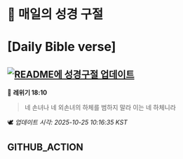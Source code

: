 # 🙏 매일의 성경 구절
# [Daily Bible verse]
## [![README에 성경구절 업데이트](https://github.com/DONGSUKA/first_test/actions/workflows/update-readme-bible.yml/badge.svg)](https://github.com/DONGSUKA/first_test/actions/workflows/update-readme-bible.yml)
<!-- START_BIBLE_VERSE -->
📖 **레위기 18:10**
> 네 손녀나 네 외손녀의 하체를 범하지 말라 이는 네 하체니라

🕊️ _업데이트 시각: 2025-10-25 10:16:35 KST_
  <!-- END_BIBLE_VERSE -->
## GITHUB_ACTION
